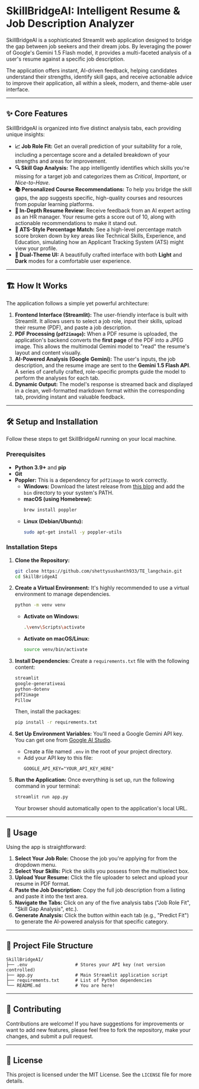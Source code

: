 # SkillBridgeAI: Intelligent Resume & Job Description Analyzer

SkillBridgeAI is a sophisticated Streamlit web application designed to bridge the gap between job seekers and their dream jobs. By leveraging the power of Google's Gemini 1.5 Flash model, it provides a multi-faceted analysis of a user's resume against a specific job description.

The application offers instant, AI-driven feedback, helping candidates understand their strengths, identify skill gaps, and receive actionable advice to improve their application, all within a sleek, modern, and theme-able user interface.

-----

## ✨ Core Features

SkillBridgeAI is organized into five distinct analysis tabs, each providing unique insights:

  * **📈 Job Role Fit:** Get an overall prediction of your suitability for a role, including a percentage score and a detailed breakdown of your strengths and areas for improvement.
  * **🔍 Skill Gap Analysis:** The app intelligently identifies which skills you're missing for a target job and categorizes them as *Critical*, *Important*, or *Nice-to-Have*.
  * **📚 Personalized Course Recommendations:** To help you bridge the skill gaps, the app suggests specific, high-quality courses and resources from popular learning platforms.
  * **📄 In-Depth Resume Review:** Receive feedback from an AI expert acting as an HR manager. Your resume gets a score out of 10, along with actionable recommendations to make it stand out.
  * **🎯 ATS-Style Percentage Match:** See a high-level percentage match score broken down by key areas like Technical Skills, Experience, and Education, simulating how an Applicant Tracking System (ATS) might view your profile.
  * **🎨 Dual-Theme UI:** A beautifully crafted interface with both **Light** and **Dark** modes for a comfortable user experience.

-----

## 🏗️ How It Works

The application follows a simple yet powerful architecture:

1.  **Frontend Interface (Streamlit):** The user-friendly interface is built with Streamlit. It allows users to select a job role, input their skills, upload their resume (PDF), and paste a job description.
2.  **PDF Processing (`pdf2image`):** When a PDF resume is uploaded, the application's backend converts the **first page** of the PDF into a JPEG image. This allows the multimodal Gemini model to "read" the resume's layout and content visually.
3.  **AI-Powered Analysis (Google Gemini):** The user's inputs, the job description, and the resume image are sent to the **Gemini 1.5 Flash API**. A series of carefully crafted, role-specific prompts guide the model to perform the analyses for each tab.
4.  **Dynamic Output:** The model's response is streamed back and displayed in a clean, well-formatted markdown format within the corresponding tab, providing instant and valuable feedback.

-----

## 🛠️ Setup and Installation

Follow these steps to get SkillBridgeAI running on your local machine.

### Prerequisites

  * **Python 3.9+** and **pip**
  * **Git**
  * **Poppler:** This is a dependency for `pdf2image` to work correctly.
      * **Windows:** Download the latest release from [this blog](https://www.google.com/search?q=https://blog.alivate.com.au/poppler-windows/) and add the `bin` directory to your system's PATH.
      * **macOS (using Homebrew):**
        ```bash
        brew install poppler
        ```
      * **Linux (Debian/Ubuntu):**
        ```bash
        sudo apt-get install -y poppler-utils
        ```

### Installation Steps

1.  **Clone the Repository:**

    ```bash
    git clone https://github.com/shettysushanth933/TE_langchain.git
    cd SkillBridgeAI
    ```

2.  **Create a Virtual Environment:**
    It's highly recommended to use a virtual environment to manage dependencies.

    ```bash
    python -m venv venv
    ```

      * **Activate on Windows:**
        ```bash
        .\venv\Scripts\activate
        ```
      * **Activate on macOS/Linux:**
        ```bash
        source venv/bin/activate
        ```

3.  **Install Dependencies:**
    Create a `requirements.txt` file with the following content:

    ```txt
    streamlit
    google-generativeai
    python-dotenv
    pdf2image
    Pillow
    ```

    Then, install the packages:

    ```bash
    pip install -r requirements.txt
    ```

4.  **Set Up Environment Variables:**
    You'll need a Google Gemini API key. You can get one from [Google AI Studio](https://aistudio.google.com/app/apikey).

      * Create a file named `.env` in the root of your project directory.
      * Add your API key to this file:
        ```
        GOOGLE_API_KEY="YOUR_API_KEY_HERE"
        ```

5.  **Run the Application:**
    Once everything is set up, run the following command in your terminal:

    ```bash
    streamlit run app.py
    ```

    Your browser should automatically open to the application's local URL.

-----

## 🚀 Usage

Using the app is straightforward:

1.  **Select Your Job Role:** Choose the job you're applying for from the dropdown menu.
2.  **Select Your Skills:** Pick the skills you possess from the multiselect box.
3.  **Upload Your Resume:** Click the file uploader to select and upload your resume in PDF format.
4.  **Paste the Job Description:** Copy the full job description from a listing and paste it into the text area.
5.  **Navigate the Tabs:** Click on any of the five analysis tabs ("Job Role Fit", "Skill Gap Analysis", etc.).
6.  **Generate Analysis:** Click the button within each tab (e.g., "Predict Fit") to generate the AI-powered analysis for that specific category.

-----

## 📂 Project File Structure

```
SkillBridgeAI/
├── .env                  # Stores your API key (not version controlled)
├── app.py                # Main Streamlit application script
├── requirements.txt      # List of Python dependencies
└── README.md             # You are here!
```

-----

## 🤝 Contributing

Contributions are welcome\! If you have suggestions for improvements or want to add new features, please feel free to fork the repository, make your changes, and submit a pull request.

-----

## 📄 License

This project is licensed under the MIT License. See the `LICENSE` file for more details.

